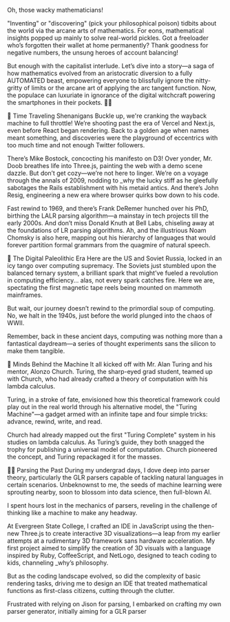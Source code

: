 Oh, those wacky mathematicians!

"Inventing" or "discovering" (pick your philosophical poison) tidbits about the
world via the arcane arts of mathematics. For eons, mathematical insights popped
up mainly to solve real-world pickles. Got a freeloader who’s forgotten their
wallet at home permanently? Thank goodness for negative numbers, the unsung
heroes of account balancing!

But enough with the capitalist interlude. Let’s dive into a story—a saga of how
mathematics evolved from an aristocratic diversion to a fully AUTOMATED beast,
empowering everyone to blissfully ignore the nitty-gritty of limits or the
arcane art of applying the arc tangent function. Now, the populace can luxuriate
in ignorance of the digital witchcraft powering the smartphones in their
pockets. 😮‍💨

🚀 Time Traveling Shenanigans Buckle up, we're cranking the wayback machine to
full throttle! We’re shooting past the era of Vercel and Next.js, even before
React began rendering. Back to a golden age when names meant something, and
discoveries were the playground of eccentrics with too much time and not enough
Twitter followers.

There’s Mike Bostock, concocting his manifesto on D3! Over yonder, Mr. Doob
breathes life into Three.js, painting the web with a demo scene dazzle. But
don’t get cozy—we’re not here to linger. We’re on a voyage through the annals of
2009, nodding to \_why the lucky stiff as he gleefully sabotages the Rails
establishment with his metaid antics. And there’s John Resig, engineering a new
era where browser quirks bow down to his code.

Fast rewind to 1969, and there’s Frank DeRemer hunched over his PhD, birthing
the LALR parsing algorithm—a mainstay in tech projects till the early 2000s. And
don’t miss Donald Knuth at Bell Labs, chiseling away at the foundations of LR
parsing algorithms. Ah, and the illustrious Noam Chomsky is also here, mapping
out his hierarchy of languages that would forever partition formal grammars from
the quagmire of natural speech.

🦕 The Digital Paleolithic Era Here are the US and Soviet Russia, locked in an
icy tango over computing supremacy. The Soviets just stumbled upon the balanced
ternary system, a brilliant spark that might’ve fueled a revolution in computing
efficiency... alas, not every spark catches fire. Here we are, spectating the
first magnetic tape reels being mounted on mammoth mainframes.

But wait, our journey doesn’t rewind to the primordial soup of computing. No, we
halt in the 1940s, just before the world plunged into the chaos of WWII.

Remember, back in these ancient days, computing was nothing more than a
fantastical daydream—a series of thought experiments sans the silicon to make
them tangible.

🧠 Minds Behind the Machine It all kicked off with Mr. Alan Turing and his
mentor, Alonzo Church. Turing, the sharp-eyed grad student, teamed up with
Church, who had already crafted a theory of computation with his lambda
calculus.

Turing, in a stroke of fate, envisioned how this theoretical framework could
play out in the real world through his alternative model, the "Turing Machine"—a
gadget armed with an infinite tape and four simple tricks: advance, rewind,
write, and read.

Church had already mapped out the first "Turing Complete" system in his studies
on lambda calculus. As Turing’s guide, they both snagged the trophy for
publishing a universal model of computation. Church pioneered the concept, and
Turing repackaged it for the masses.

🧑‍💻 Parsing the Past During my undergrad days, I dove deep into parser theory,
particularly the GLR parsers capable of tackling natural languages in certain
scenarios. Unbeknownst to me, the seeds of machine learning were sprouting
nearby, soon to blossom into data science, then full-blown AI.

I spent hours lost in the mechanics of parsers, reveling in the challenge of
thinking like a machine to make any headway.

At Evergreen State College, I crafted an IDE in JavaScript using the then-new
Three.js to create interactive 3D visualizations—a leap from my earlier attempts
at a rudimentary 3D framework sans hardware acceleration. My first project aimed
to simplify the creation of 3D visuals with a language inspired by Ruby,
CoffeeScript, and NetLogo, designed to teach coding to kids, channeling \_why’s
philosophy.

But as the coding landscape evolved, so did the complexity of basic rendering
tasks, driving me to design an IDE that treated mathematical functions as
first-class citizens, cutting through the clutter.

Frustrated with relying on Jison for parsing, I embarked on crafting my own
parser generator, initially aiming for a GLR parser
